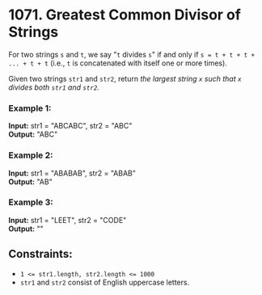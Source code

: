 # 1071. Greatest Common Divisor of Strings

For two strings `s` and `t`, we say "`t` divides `s`" if and only if `s = t + t + t + ... + t + t` (i.e., `t` is concatenated with itself one or more times).

Given two strings `str1` and `str2`, return *the largest string `x` such that `x` divides both `str1` and `str2`.*

### Example 1:
**Input:** str1 = "ABCABC", str2 = "ABC"  
**Output:** "ABC"

### Example 2:
**Input:** str1 = "ABABAB", str2 = "ABAB"  
**Output:** "AB"

### Example 3:
**Input:** str1 = "LEET", str2 = "CODE"  
**Output:** ""
 
## Constraints:
- `1 <= str1.length, str2.length <= 1000`
- `str1` and `str2` consist of English uppercase letters.